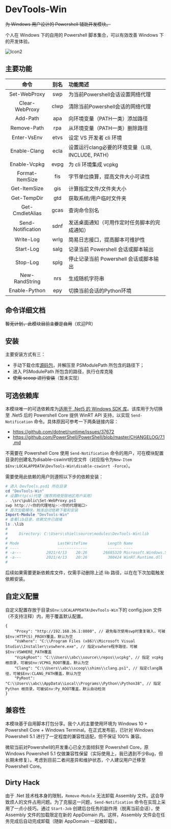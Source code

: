 # DevTools-Win

~~为 Windows 用户设计的 Powershell 辅助开发模块。~~

个人在 Windows 下的自用的 Powershell 脚本集合，可以有效改善 Windows 下的开发体验。

![Icon2](https://cdn.jsdelivr.net/gh/ChanthMiao/DevTools-Win@main/assets/icon_64px.png)

## 主要功能

|       命令        | 别名  | 功能简述                                          |
| :---------------: | :---: | :------------------------------------------------ |
|   Set-WebProxy    |  swp  | 为当前Powershell会话设置网络代理                  |
|  Clear-WebProxy   | clwp  | 清除当前Powershell会话的网络代理                  |
|     Add-Path      |  apa  | 向环境变量（PATH一类）添加路径                    |
|    Remove-Path    |  rpa  | 从环境变量（PATH一类）删除路径                    |
|    Enter-VsEnv    | etvs  | 设定 VS 开发者 cli 环境                           |
|   Enable-Clang    | ecla  | 设置运行clang必要的环境变量（LIB, INCLUDE, PATH） |
|   Enable-Vcpkg    | evpg  | 为 cli 环境集成 vcpkg                             |
|  Format-ItemSize  |  fis  | 字节单位换算，提高文件大小可读性                  |
|   Get-ItemSize    |  gis  | 计算指定文件/文件夹大小                           |
|    Get-TempDir    |  gtd  | 获取系统/用户临时文件夹                           |
|  Get-CmdletAlias  | gcas  | 查询命令别名                                      |
| Send-Notification | sdnf  | 发送桌面通知（可用作定时任务脚本的完成通知）      |
|     Write-Log     | wrlg  | 简易日志接口，提高脚本可维护性                    |
|     Start-Log     | salg  | 记录当前 Powershell 会话或脚本输出                |
|     Stop-Log      | splg  | 停止记录当前 Powershell 会话或脚本输出            |
|  New-RandString   |  nrs  | 生成随机字符串                                    |
|   Enable-Python   |  epy  | 切换当前会话的Python环境                          |

## 命令详细文档

~~暂无计划，此模块目前主要是自用~~（欢迎PR）

## 安装

主要安装方式有三：

- 手动下载仓库[源码包](https://github.com/xmake-io/xmake/archive/refs/heads/master.zip)，并解压至 PSModulePath 所包含的路径下；
- 进入 PSModulePath 所包含的路径，执行仓库克隆
- ~~使用 scoop 进行安装~~（暂未实现）

## 可选依赖库

本模块唯一的可选依赖库为[适用于 .Net5 的 Windows SDK 库](https://www.nuget.org/packages/Microsoft.Windows.SDK.NET.Ref)。该库用于为切换至 .Net5 后的 Powershell Core 提供 WinRT API 支持，以实现 `Send-Notification` 命令。具体原因可参考一下两条链接内容：

- <https://github.com/dotnet/runtime/issues/37672>
- <https://github.com/PowerShell/PowerShell/blob/master/CHANGELOG/7.1.md>

不需要在 Powershell Core 使用 `Send-Notification` 命令的用户，可在模块配置目录的创建名为disable-cswinrt的空文件（对应指令为`New-Item $Env:LOCALAPPDATA\DevTools-Win\disable-cswinrt -Force`）。

需要使用此依赖的用户则遵照以下步的依赖安装：

```ps1
# 进入 DevTools.psd1 所在目录
cd "DevTools-Win"
# 设置http(s)代理（推荐网络受限地区用户采用）
. .\src\public\Set-WebProxy.ps1
swp http://<你的代理地址>:<你的代理端口>
# 首次加载模块，触发自动依赖下载和安装
Import-Module "DevTools-Win"
# 查看lib目录，依赖文件已就绪
ls .\lib
# 
#     Directory: C:\Users\shiel\source\modules\DevTools-Win\lib
# 
# Mode                 LastWriteTime         Length Name
# ----                 -------------         ------ ----
# -a---           2021/4/13    20:26       26685320 Microsoft.Windows.SDK.NET.dll
# -a---           2021/4/13    20:26         300424 WinRT.Runtime.dll
# 
```

后续如果需要更新依赖库文件，仅需手动删除上述 lib 路径，以在在下次加载触发依赖安装。

## 自定义配置

自定义配置存放于目录`$Env:LOCALAPPDATA\DevTools-Win`下的 config.json 文件（不支持注释）内，用于覆盖默认配置。

```json5
{
    "Proxy": "http://192.168.36.1:8080", // 避免每次使用swp时重复输入，可被$Env:HTTP(S)_PROXY覆盖，默认为空
    "VsWhere": "C:\\Program Files (x86)\\Microsoft Visual Studio\\Installer\\vswhere.exe", // 指定vswhere程序路径，可被$Env:VSWHERE_PATH覆盖
    "VcpkgRoot": "C:\\Users\\abc\\source\\repos\\vcpkg", // 指定 vcpkg 根目录，可被$Env:VCPKG_ROOT覆盖，默认为空
    "Clang": "C:\\Users\\abc\\scoop\\shims\\clang.ps1", // 指定clang路径，可被$Env:CLANG_PATH覆盖，默认为空
    "PyRoot": "C:\\Users\\abc\\AppData\\Local\\Programs\\Python\\Python38", // 指定 Python 根目录，可被$Env:Py_ROOT覆盖，默认自动检测
}
```

## 兼容性

本模块基于自用脚本打包分享。我个人的主要使用环境为 Windows 10 + Powershell Core + Windows Terminal。在正式发布前，已针对 Windows Powershell 5.1 进行了一定程度的兼容性适配，但不保证 100% 兼容。

微软当前对Powershell的开发重心已全方面倾斜至 Powershell Core，原 Windows Powershell 5.1 仅做兼容性保留（实际使用上，我已遇到不少Bug，但长期未修复）。考虑到目前二者间差异和维护状态，个人建议用户迁移至 Powershell Core。

## Dirty Hack

由于 .Net 技术栈本身的限制，`Remove-Module` 无法卸载 Assembly 文件。这会导致烦人的文件占用问题。为了克服这一问题，`Send-Notification` 命令在实现上采用了一点小技巧。通过 `Start-Job` 创建后台任务的副作用（脱离当前会话），使 Assembly 文件的加载限定在新的 AppDomain 内。这样，Assembly 文件会在任务完成后自动完成卸载（随新 AppDomain 一起被卸载）。
